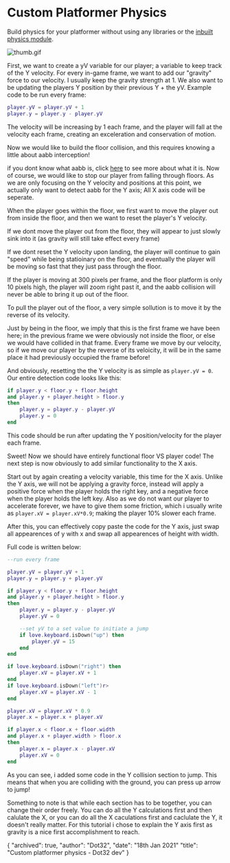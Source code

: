 # Custom Platformer Physics

Build physics for your platformer without using any libraries
or the [inbuilt physics module](https://love2d.org/wiki/love.physics).

![thumb.gif](/tutorials/thumb.gif)

First, we want to create a yV variable for our player; a variable to keep track of the Y velocity. For every in-game frame, we want to add our "gravity" force to our velocity. I usually keep the gravity strength at 1. We also want to be updating the players Y position by their previous Y + the yV.
Example code to be run every frame:

```lua
player.yV = player.yV + 1
player.y = player.y - player.yV
```

The velocity will be increasing by 1 each frame, and the player will fall at the velocity each frame, creating an exceleration and conservation of motion.

Now we would like to build the floor collision, and this requires knowing a little about aabb interception!

if you dont know what aabb is, click [here](https://dot32.netlify.app/tutorials/custom-platformer-physics/aabb) to see more about what it is. Now of course, we would like to stop our player from falling through floors. As we are only focusing on the Y velocity and positions at this point, we actually only want to detect aabb for the Y axis; All X axis code will be seperate.

When the player goes within the floor, we first want to move the player out from inside the floor, and then we want to reset the player's Y velocity.

If we dont move the player out from the floor, they will appear to just slowly sink into it (as gravity will still take effect every frame)

If we dont reset the Y velocity upon landing, the player will continue to gain "speed" while being statioinary on the floor, and eventually the player will be moving so fast that they just pass through the floor.

If the player is moving at 300 pixels per frame, and the floor platform is only 10 pixels high, the player will zoom right past it, and the aabb collision will never be able to bring it up out of the floor.

To pull the player out of the floor, a very simple sollution is to move it by the reverse of its velocity.

Just by being in the floor, we imply that this is the first frame we have been here; in the previous frame we were obviously not inside the floor, or else we would have collided in that frame. Every frame we move by our velocity, so if we move our player by the reverse of its veloicity, it will be in the same place it had previously occupied the frame before!

And obviously, resetting the the Y velocity is as simple as `player.yV = 0`.
Our entire detection code looks like this:

```lua
if player.y < floor.y + floor.height
and player.y + player.height > floor.y
then
	player.y = player.y - player.yV
	player.y = 0
end
```

This code should be run after updating the Y position/velocity for the player each frame.

Sweet! Now we should have entirely functional floor VS player code! The next step is now obviously to add similar functionality to the X axis.

Start out by again creating a velocity variable, this time for the X axis. Unlike the Y axis, we will not be applying a gravity force, instead will apply a positive force when the player holds the right key, and a negative force when the player holds the left key. Also as we do not want our player to accelerate forever, we have to give them some friction, which i usually write as
`player.xV = player.xV*0.9`; making the player 10% slower each frame.


After this, you can effectively copy paste the code for the Y axis, just swap all appearences of y with x and swap all appearences of height with width.

Full code is written below:

```lua
--run every frame

player.yV = player.yV + 1
player.y = player.y + player.yV

if player.y < floor.y + floor.height
and player.y + player.height > floor.y
then
	player.y = player.y - player.yV
	player.yV = 0

	--set yV to a set value to initiate a jump
	if love.keyboard.isDown("up") then
	 	player.yV = 15
	end
end

if love.keyboard.isDown("right") then
	player.xV = player.xV + 1
end
if love.keyboard.isDown("left")r>
	player.xV = player.xV - 1
end

player.xV = player.xV * 0.9
player.x = player.x + player.xV

if player.x < floor.x + floor.width
and player.x + player.width > floor.x
then
	player.x = player.x - player.xV
	player.xV = 0
end
```

As you can see, i added some code in the Y collision section to jump. This means that when you are colliding with the ground, you can press up arrow to jump!

Something to note is that while each section has to be together, you can change their order freely. You can do all the Y calculations first and then calulate the X, or you can do all the X caculations first and caclulate the Y, it doesn't really matter. For this tutorial i chose to explain the Y axis first as gravity is a nice first accomplishment to reach.

<div id="json">
	{
		"archived": true,
		"author": "Dot32",
		"date": "18th Jan 2021"
		"title": "Custom platformer physics - Dot32 dev"
	}
</div>